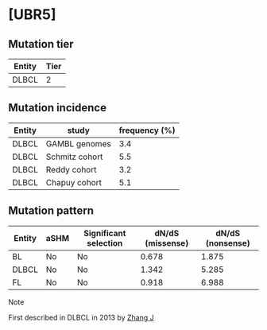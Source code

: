 # [UBR5]

## Mutation tier

|Entity|Tier|
|------|----|
|DLBCL |2   |

## Mutation incidence

|Entity|study         |frequency (%)|
|------|--------------|-------------|
|DLBCL |GAMBL genomes |3.4          |
|DLBCL |Schmitz cohort|5.5          |
|DLBCL |Reddy cohort  |3.2          |
|DLBCL |Chapuy cohort |5.1          |

## Mutation pattern

|Entity|aSHM|Significant selection|dN/dS (missense)|dN/dS (nonsense)|
|------|----|---------------------|----------------|----------------|
|BL    |No  |No                   |0.678           |1.875           |
|DLBCL |No  |No                   |1.342           |5.285           |
|FL    |No  |No                   |0.918           |6.988           |


> [!NOTE]
> First described in DLBCL in 2013 by [Zhang J](https://pubmed.ncbi.nlm.nih.gov/23292937)
